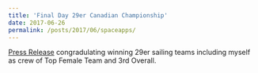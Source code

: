 ```yaml
---
title: 'Final Day 29er Canadian Championship'
date: 2017-06-26
permalink: /posts/2017/06/spaceapps/
---
```


[Press Release](https://cork.org/uncategorized-en/final-day-29er-canadian-championship/) congradulating winning 29er sailing teams including myself as crew of Top Female Team and 3rd Overall.